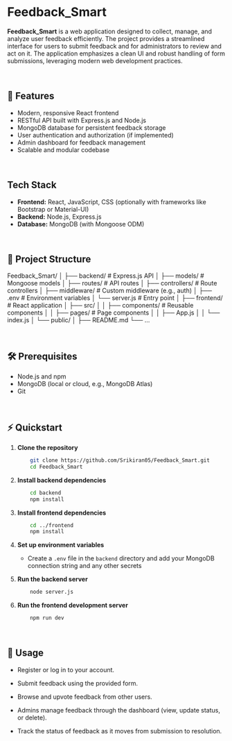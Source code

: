 # Feedback_Smart

**Feedback_Smart** is a web application designed to collect, manage, and analyze user feedback efficiently. The project provides a streamlined interface for users to submit feedback and for administrators to review and act on it. The application emphasizes a clean UI and robust handling of form submissions, leveraging modern web development practices.

<br>

## 🚀 Features
- Modern, responsive React frontend
- RESTful API built with Express.js and Node.js
- MongoDB database for persistent feedback storage
- User authentication and authorization (if implemented)
- Admin dashboard for feedback management
- Scalable and modular codebase
<br>

## Tech Stack

- **Frontend:** React, JavaScript, CSS (optionally with frameworks like Bootstrap or Material-UI)
- **Backend:** Node.js, Express.js
- **Database:** MongoDB (with Mongoose ODM)

<br>

## 📂 Project Structure

   Feedback_Smart/
    │
    ├── backend/ # Express.js API
    │ ├── models/ # Mongoose models
    │ ├── routes/ # API routes
    │ ├── controllers/ # Route controllers
    │ ├── middleware/ # Custom middleware (e.g., auth)
    │ ├── .env # Environment variables
    │ └── server.js # Entry point
    │
    ├── frontend/ # React application
    │ ├── src/
    │ │ ├── components/ # Reusable components
    │ │ ├── pages/ # Page components
    │ │ ├── App.js
    │ │ └── index.js
    │ └── public/
    │
    ├── README.md
    └── ...

<br>

## 🛠 Prerequisites

- Node.js and npm
- MongoDB (local or cloud, e.g., MongoDB Atlas)
- Git


<br>

## ⚡️ Quickstart
1. **Clone the repository**
    ```bash
        git clone https://github.com/Srikiran05/Feedback_Smart.git
        cd Feedback_Smart
    ```

2. **Install backend dependencies**

    ```bash 
        cd backend
        npm install
    ```
   
3. **Install frontend dependencies**
    ```bash 
        cd ../frontend
        npm install
    ```


4. **Set up environment variables**
    - Create a `.env` file in the `backend` directory and add your MongoDB connection string and any other secrets

5. **Run the backend server**
    ```bash 
        node server.js
    ```

6. **Run the frontend development server**
    ```bash 
        npm run dev    
    ```

<br>

## 💬 Usage

* Register or log in to your account.

* Submit feedback using the provided form.

* Browse and upvote feedback from other users.

* Admins manage feedback through the dashboard (view, update status, or delete).

* Track the status of feedback as it moves from submission to resolution.
